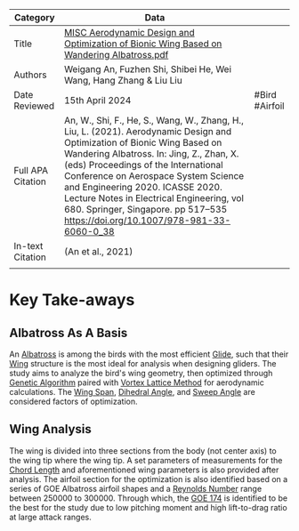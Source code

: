 

| Category          | Data                                                                                                                                                                                                                                                                                                                                                                                                                  |                |
| ----------------- | --------------------------------------------------------------------------------------------------------------------------------------------------------------------------------------------------------------------------------------------------------------------------------------------------------------------------------------------------------------------------------------------------------------------- | -------------- |
| Title             | [MISC Aerodynamic Design and Optimization of Bionic Wing Based on Wandering Albatross.pdf](./Research%20Concepts%20and%20Ideas/References/Aeronautical%20Engi/Airfoil%20Shape/MISC%20Aerodynamic%20Design%20and%20Optimization%20of%20Bionic%20Wing%20Based%20on%20Wandering%20Albatross.pdf)                                                                                                                                                                                                                                                                                                                               |                |
| Authors           | Weigang An, Fuzhen Shi, Shibei He, Wei Wang, Hang Zhang & Liu Liu                                                                                                                                                                                                                                                                                                                                                     |                |
| Date Reviewed     | 15th April 2024                                                                                                                                                                                                                                                                                                                                                                                                       | #Bird #Airfoil |
| Full APA Citation | An, W., Shi, F., He, S., Wang, W., Zhang, H., Liu, L. (2021). Aerodynamic Design and Optimization of Bionic Wing Based on Wandering Albatross. In: Jing, Z., Zhan, X. (eds) Proceedings of the International Conference on Aerospace System Science and Engineering 2020. ICASSE 2020. Lecture Notes in Electrical Engineering, vol 680. Springer, Singapore. pp 517–535 https://doi.org/10.1007/978-981-33-6060-0_38 |                |
| In-text Citation  | (An et al., 2021)                                                                                                                                                                                                                                                                                                                                                                                                     |                |
|                   |                                                                                                                                                                                                                                                                                                                                                                                                                       |                |


# Key Take-aways
## Albatross As A Basis
An [Albatross](Albatross.md) is among the birds with the most efficient [Glide](./Glide.md), such that their [Wing](./Wing.md) structure is the most ideal for analysis when designing gliders. The study aims to analyze the bird's wing geometry, then optimized through [Genetic Algorithm](Genetic%20Algorithm.md) paired with [Vortex Lattice Method](Vortex%20Lattice%20Method.md) for aerodynamic calculations. The [Wing Span](Wing%20Span.md), [Dihedral Angle](Dihedral%20Angle.md), and [Sweep Angle](Sweep%20Angle.md) are considered factors of optimization. 
## Wing Analysis
The wing is divided into three sections from the body (not center axis) to the wing tip where the wing tip. A set parameters of measurements for the [Chord Length](Chord%20Length.md) and aforementioned wing parameters is also provided after analysis. The airfoil section for the optimization is also identified based on a series of GOE Albatross airfoil shapes and a [Reynolds Number](./Reynolds%20Number.md) range between 250000 to 300000. Through which, the [GOE 174](GOE%20174.md) is identified to be the best for the study due to low pitching moment and high lift-to-drag ratio at large attack ranges.

